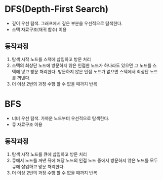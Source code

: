 # DFS(Depth-First Search)
- 깊이 우선 탐색. 그래프에서 깊은 부분을 우선적으로 탐색한다.
- 스택 자료구조(재귀 함수) 이용

## 동작과정
1. 탐색 시작 노드를 스택에 삽입하고 방문 처리
2. 스택의 최상단 노드에 방문하지 않은 인접한 노드가 하나라도 있으면 그 노드를 스택에 넣고 방문 처리한다. 방문하지 않은 인접 노드가 없으면 스택에서 최상단 노드를 꺼낸다.
3. 더 이상 2번의 과정 수행 할 수 없을 때까지 반복

# BFS
- 너비 우선 탐색. 가까운 노드부터 우선적으로 탐색한다.
- 큐 자료구조 이용

## 동작과정
1. 탐색 시작 노드를 큐에 삽입하고 방문 처리
2. 큐에서 노드를 꺼낸 뒤에 해당 노드의 인접 노드 중에서 방문하지 않은 노드를 모두 큐에 삽입하고 망문 처리한다.
3. 더 이상 2번의 과정 수행 할 수 없을 때까지 반복